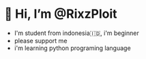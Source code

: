 # 👋 Hi, I’m @RixzPloit

<!---
RixzPloit/RixzPloit is a ✨ special ✨ repository because its `README.md` (this file) appears on your GitHub profile.
You can click the Preview link to take a look at your changes.
--->
- I'm student from indonesia🇮🇩, i'm beginner
- please support me
- i'm learning python programing language
